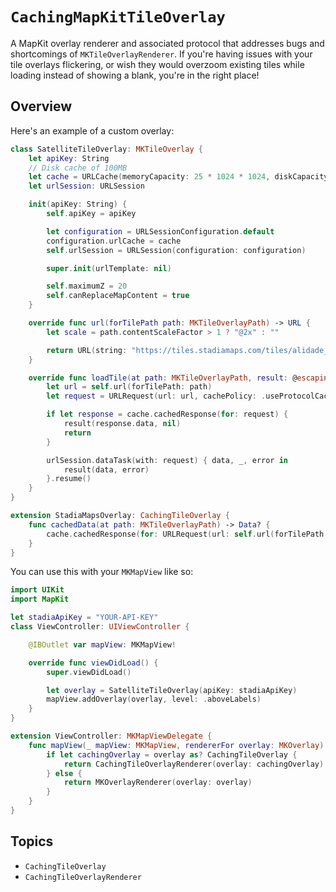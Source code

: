 # ``CachingMapKitTileOverlay``

A MapKit overlay renderer and associated protocol
that addresses bugs and shortcomings of `MKTileOverlayRenderer`.
If you're having issues with your tile overlays flickering,
or wish they would overzoom existing tiles while loading instead of showing a blank,
you're in the right place!

## Overview

Here's an example of a custom overlay:

```swift
class SatelliteTileOverlay: MKTileOverlay {
    let apiKey: String
    // Disk cache of 100MB
    let cache = URLCache(memoryCapacity: 25 * 1024 * 1024, diskCapacity: 100 * 1024 * 1024)
    let urlSession: URLSession

    init(apiKey: String) {
        self.apiKey = apiKey

        let configuration = URLSessionConfiguration.default
        configuration.urlCache = cache
        self.urlSession = URLSession(configuration: configuration)

        super.init(urlTemplate: nil)

        self.maximumZ = 20
        self.canReplaceMapContent = true
    }

    override func url(forTilePath path: MKTileOverlayPath) -> URL {
        let scale = path.contentScaleFactor > 1 ? "@2x" : ""

        return URL(string: "https://tiles.stadiamaps.com/tiles/alidade_satellite/\(path.z)/\(path.x)/\(path.y)\(scale).png?api_key=\(apiKey)")!
    }

    override func loadTile(at path: MKTileOverlayPath, result: @escaping (Data?, (any Error)?) -> Void) {
        let url = self.url(forTilePath: path)
        let request = URLRequest(url: url, cachePolicy: .useProtocolCachePolicy)

        if let response = cache.cachedResponse(for: request) {
            result(response.data, nil)
            return
        }

        urlSession.dataTask(with: request) { data, _, error in
            result(data, error)
        }.resume()
    }
}

extension StadiaMapsOverlay: CachingTileOverlay {
    func cachedData(at path: MKTileOverlayPath) -> Data? {
        cache.cachedResponse(for: URLRequest(url: self.url(forTilePath: path)))?.data
    }
}
```

You can use this with your `MKMapView` like so:

```swift
import UIKit
import MapKit

let stadiaApiKey = "YOUR-API-KEY"
class ViewController: UIViewController {

    @IBOutlet var mapView: MKMapView!

    override func viewDidLoad() {
        super.viewDidLoad()

        let overlay = SatelliteTileOverlay(apiKey: stadiaApiKey)
        mapView.addOverlay(overlay, level: .aboveLabels)
    }
}

extension ViewController: MKMapViewDelegate {
    func mapView(_ mapView: MKMapView, rendererFor overlay: MKOverlay) -> MKOverlayRenderer {
        if let cachingOverlay = overlay as? CachingTileOverlay {
            return CachingTileOverlayRenderer(overlay: cachingOverlay)
        } else {
            return MKOverlayRenderer(overlay: overlay)
        }
    }
}
```

## Topics

- ``CachingTileOverlay``
- ``CachingTileOverlayRenderer``
